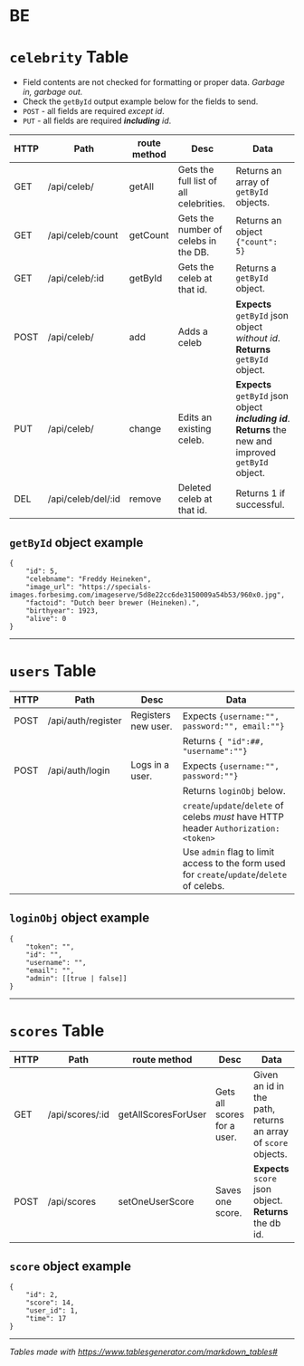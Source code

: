 # BE


# `celebrity` Table

- Field contents are not checked for formatting or proper data. *Garbage in, garbage out.*
- Check the `getById` output example below for the fields to send.
- `POST` - all fields are required *except id*.
- `PUT` - all fields are required ***including*** *id*.

| HTTP | Path               | route method | Desc                                   | Data|
|-|-|-|-|-|
| GET  | /api/celeb/        | getAll       | Gets the full list of all celebrities. | Returns an array of `getById` objects.|
| GET  | /api/celeb/count   | getCount     | Gets the number of celebs in the DB.   | Returns an object `{"count": 5}`|
| GET  | /api/celeb/:id     | getById      | Gets the celeb at that id.             | Returns a `getById` object.|
| POST | /api/celeb/        | add          | Adds a celeb | **Expects** `getById` json object *without id*. **Returns** `getById` object.|
| PUT  | /api/celeb/        | change       | Edits an existing celeb. | **Expects** `getById` json object ***including id***. **Returns** the new and improved `getById` object.||
| DEL  | /api/celeb/del/:id | remove       | Deleted celeb at that id.              | Returns 1 if successful.|||||||


## `getById` object example

```
{
	"id": 5,
	"celebname": "Freddy Heineken",
	"image_url": "https://specials-images.forbesimg.com/imageserve/5d8e22cc6de3150009a54b53/960x0.jpg",
	"factoid": "Dutch beer brewer (Heineken).",
	"birthyear": 1923,
	"alive": 0
}
```
---

# `users` Table

| HTTP | Path               | Desc                                   | Data|
|-|-|-|-|
| POST | /api/auth/register | Registers new user. | Expects `{username:"", password:"", email:""}`|
||||Returns `{ "id":##, "username":""}`|
| POST | /api/auth/login    | Logs in a user.   |  Expects `{username:"", password:""}`|
||||Returns `loginObj` below.|
||||`create`/`update`/`delete` of celebs *must* have HTTP header `Authorization: <token>`|
||||Use `admin` flag to limit access to the form used for `create`/`update`/`delete` of celebs.|


## `loginObj` object example
```
{
	"token": "",
	"id": "",
	"username": "",
	"email": "",
	"admin": [[true | false]]
}
```
---

# `scores` Table

| HTTP | Path               | route method | Desc                                   | Data|
|-|-|-|-|-|
| GET  | /api/scores/:id| getAllScoresForUser  | Gets  all scores for a user. | Given an id in the path, returns an array of `score` objects.|
| POST  | /api/scores   | setOneUserScore |  Saves one score.  | **Expects** `score` json object. **Returns** the db id.|

## `score` object example
```
{
	"id": 2,
	"score": 14,
	"user_id": 1,
	"time": 17
}
```

---
*Tables made with https://www.tablesgenerator.com/markdown_tables#*